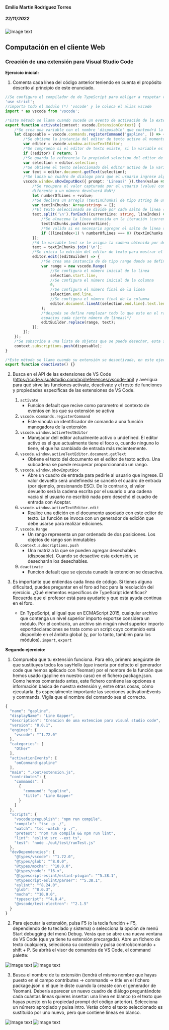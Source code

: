 #### Emilio Martin Rodriguez Torres
##### 22/11/2022

![Image text](images/unir.png "UNIR")

## Computación en el cliente Web

### Creación de una extensión para Visual Studio Code

**Ejercicio inicial:**

1.   Comenta cada línea del código anterior teniendo en cuenta el propósito descrito al principio de este enunciado.

```typescript
//Se configura el compilador de de TypeScript para obligar a respetar reglas especifícas de tipado y getion de tipos.
'use strict';
//importa todo el modulo (*) 'vscode' y le coloca el alias vscode
import * as vscode from 'vscode';

/*Este método se llama cuando sucede un evento de activación de la extensión esta se activa cuando se ejecuta por primera vez el comando gapline*/
export function activate(context: vscode.ExtensionContext) {
	/*Se crea una variable con el nombre 'disposable' que contendrá la definición de nuestra extensión después se agrega el identificador único 'gapline' (configurado en el archivo package.json) a la lista de ocmandos disponibles con ese id, la función del se invocará cada vez que el comando 'gapline' se ejecute, ya sea mediante programación con executeCommand, o desde la interfaz de usuario de VS Code o mediante una combinación de teclas*/
	let disposable = vscode.commands.registerCommand('gapline', () => {
		/*Se obtiene la instancia del editor de texto activo al momento de ejecutar la extensión y se almacena en una variable (editor) para poder ser manipulada*/
		var editor = vscode.window.activeTextEditor;
		/*Se comprueba si el editor de texto existe, si la variable es undefined quiere decir que no se puedo obtener la instancia del editor (no esta abirto el editor) y por ende no se puede continuar, la ejecución termina con un retorno sin ejecutar nada mas*/
		if (!editor) { return; }
		/*Se guarda la referencia la propiedad selection del editor de texto en la variable 'selection'*/
		var selection = editor.selection;
		/*Se obtiene el texto seleccionado del editor activo de la variable selection y se guarda en la variable 'text'*/
		var text = editor.document.getText(selection);
		/*Se lanza un cuadro de dialogo para que el usuario ingrese algún valor, se le manda como parámetro un objeto (de tipo InputBoxOptions) key, value con las propiedades de configuración, en este caso el valor que queremos que aparezca en el prompt, si el cuadro de dialogo es cancelado (SCAPE) devuelve undefined de lo contrario devuelve el valor en cadena que ingreso el usuario (enter)*/
		vscode.window.showInputBox({ prompt: 'Lineas?' }).then(value => {
			/*Se recupera el valor capturado por el usuario (value) como es un dato de tipo string se coviente en number con operador unario +, si el valor es 
            diferente a un número devolverá NaN*/
			let numberOfLines = +value;
			/*Se declara un arreglo (textInChunks) de tipo string de una dimensión y vacío*/
			var textInChunks: Array<string> = [];
			/*El texto seleccionado se divide por cada salto de linea (/n) y se almacena en un arreglo con la funcion split para después recorrer el arreglo y obtener en cada iteracion el valor guardado "currentLine" y su indice "lineIndex" dentro del arreglo*/
			text.split('\n').forEach((currentLine: string, lineIndex) => {
				/*Se almacena la línea obtenida en la iteración (currentLine) en el arreglo 'textInChunks'*/
				textInChunks.push(currentLine);
				/*Se valida si es necesario agregar el salto de linea segun el valor ingresado por el usuario (numberOfLines) verificando el residuo entre el número de renglón + 1 (se suma uno por que los inidces inician en 0) y el número de filas capturado por el usuario si da 0 entoces es el momento de insertar en el arreglo (textInChunks) un nuevo registro vacio esto garantiza que queden bloques según el numero de lianas que configuro el usuario en la entrada de texto*/
				if ((lineIndex+1) % numberOfLines === 0) {textInChunks.push('');}
            });
			/*A la variable text se le asigna la cadena obtenida por de la union de todos los valores de arreglo textInChunks pero entre cada valor se agrega un caracter salto de linea*/
			text = textInChunks.join('\n');
			/*Se inicia la edición del editor de texto para mostrar el texto formateado*/
			editor.edit((editBuilder) => {
				/*Se crea una instancia de de tipo range donde se define un rango en el editor donde se indica la línea donde se inicia el rango en este caso será la primera línea de la selección de texto del usuario, después se define el primer carácter que tomara que en este caso será el primer carácte de la línea de selección del usuario, después se define la ultima línea del rango que este caso será la última línea de la selección del usuario y al final se define el ultimo carácter que tomara en este caso será el último carácter de la última línea de la selección del usuario*/
				var range = new vscode.Range(
					//Se configura el número inicial de la linea
                    selection.start.line, 
                    //Se configura el número inicial de la columna
                    0,
                    //Se configura el número final de la linea
					selection.end.line,
                    //Se configura el número final de la columna
					editor.document.lineAt(selection.end.line).text.length
				);
				/*después se define remplazar todo lo que este en el rango definido anteriormente por el arreglo que ya está formateado (contiene los
                espacios cada cierto número de líneas)*/
				editBuilder.replace(range, text);
			});
		});
	});
	/*Se subscribe a una lista de objetos que se puede desechar, esta subscrpcion garantiza la correcta limpieza que hace automaticamente VS Code, recordemos que "vscode.commands.registerCommand" devuelve un objeto desechable (disposable) para un mejor manejo de recursos */
	context.subscriptions.push(disposable);
}

/*Este método se llama cuando su extensión se desactivada, en este ejercicio no se requiere funcionalidad en este evento*/
export function deactivate() {}

```
2.  Busca en el API de las extensiones de VS Code (https://code.visualstudio.com/api/references/vscode-api) y averigua para qué sirve las funciones activate, deactivate y el resto de funciones y propiedades específicas de las extensiones de VS Code.
    1.  `activate`
        *   Funcion default que recive como parametro el contexto de eventos en los que su extensión se activa
    2.  `vscode.commands.registerCommand`
        *   Este vincula un identificador de comando a una función manegadora de la extensión
    3.  `vscode.window.activeTextEditor`
        *   Manejador dell editor actualmente activo o undefined. El editor activo es el que actualmente tiene el foco o, cuando ninguno lo tiene, el que ha cambiado de entrada más recientemente.
    4.  `vscode.window.activeTextEditor.document.getText`
        *   Obtiene el texto del documento en el editor de texto activo. Una subcadena se puede recuperar proporcionando un rango.
    5.  `vscode.window.showInputBox`
        *   Abre un cuadro de entrada para pedirle al usuario que ingrese. El valor devuelto será undefinedsi se canceló el cuadro de entrada (por ejemplo, presionando ESC). De lo contrario, el valor devuelto será la cadena escrita por el usuario o una cadena vacía si el usuario no escribió nada pero desechó el cuadro de entrada con Aceptar.
    6.  `vscode.window.activeTextEditor.edit`
        *   Realice una edición en el documento asociado con este editor de texto. La función se invoca con un generador de edición que debe usarse para realizar ediciones. 
    7.  `vscode.Range`
        *   Un rango representa un par ordenado de dos posiciones. Los objetos de rango son inmutables 
    8.  `context.subscriptions.push`
        *   Una matriz a la que se pueden agregar desechables (disposable). Cuando se desactive esta extensión, se desecharán los desechables.
    9.  `deactivate`
        *   Funcion default que se ejecuta cunado la extencion se desactiva.

3.  Es importante que entiendas cada línea de código. Si tienes alguna dificultad, puedes preguntar en el foro ad hoc para la resolución del ejercicio. ¿Qué elementos específicos de TypeScript identificas? Recuerda que el profesor está para ayudarte y que esta ayuda continua en el foro.

    *  En TypeScript, al igual que en ECMAScript 2015, cualquier archivo que contenga un nivel superior importo exportse considera un módulo. Por el contrario, un archivo sin ningún nivel superior importo exportdeclaraciones se trata como un script cuyo contenido está disponible en el ámbito global (y, por lo tanto, también para los módulos). `import`, `export`

**Segundo ejercicio:**

1.  Comprueba que tu extensión funciona. Para ello, primero asegúrate de que sustituyes todos los sayHello (que inserta por defecto el generador code que hemos aplicado con Yeoman) por el nombre de la función que hemos usado (gapline en nuestro caso) en el fichero package.json. Como hemos comentado antes, este fichero contiene las opciones e información básica de nuestra extensión y, entre otras cosas, cómo ejecutarla. Es especialmente importante las secciones activationEvents y commands. Vigila que el nombre del comando sea el correcto. 

```typescript
{
  "name": "gapline",
  "displayName": "Line Gapper",
  "description": "Creacion de una extencion para visual studio code",
  "version": "0.0.1",
  "engines": {
    "vscode": "^1.72.0"
  },
  "categories": [
    "Other"
  ],
  "activationEvents": [
    "onCommand:gapline"
  ],
  "main": "./out/extension.js",
  "contributes": {
    "commands": [
      {
        "command": "gapline",
        "title": "Line Gapper"
      }
    ]
  },
  "scripts": {
    "vscode:prepublish": "npm run compile",
    "compile": "tsc -p ./",
    "watch": "tsc -watch -p ./",
    "pretest": "npm run compile && npm run lint",
    "lint": "eslint src --ext ts",
    "test": "node ./out/test/runTest.js"
  },
  "devDependencies": {
    "@types/vscode": "^1.72.0",
    "@types/glob": "^8.0.0",
    "@types/mocha": "^10.0.0",
    "@types/node": "16.x",
    "@typescript-eslint/eslint-plugin": "^5.38.1",
    "@typescript-eslint/parser": "^5.38.1",
    "eslint": "^8.24.0",
    "glob": "^8.0.3",
    "mocha": "^10.0.0",
    "typescript": "^4.8.4",
    "@vscode/test-electron": "^2.1.5"
  }
}
```

2.  Para ejecutar la extensión, pulsa F5 (o la tecla función + F5, dependiendo de tu teclado y sistema) o selecciona la opción de menú Start debugging del menú Debug. Verás que se abre una nueva ventana de VS Code (que ya tiene tu extensión precargada). Abre un fichero de texto cualquiera, selecciona su contenido y pulsa control/comando + shift + P. Se abrirá el visor de comandos de VS Code, el command palette:

![Image text](images/DepurarExtencion.jpg "Depurara 1")
![Image text](images/Debug.jpg "Depurara 1")

3.  Busca el nombre de tu extensión (tendrá el mismo nombre que hayas puesto en el campo contributes -> commands -> title en el fichero package.json o el que le diste cuando la creaste con el generador de Yeoman). Debería aparecer un nuevo cuadro de diálogo preguntándote cada cuántas líneas quieres insertar: una línea en blanco (o el texto que hayas puesto en la propiedad prompt del código anterior). Selecciona un número apropiado y pulsa intro. Verás cómo el texto seleccionado es sustituido por uno nuevo, pero que contiene líneas en blanco.

![Image text](images/showInputBox.jpg "Depurara 1")
![Image text](images/funcionando.jpg "UNIR")

